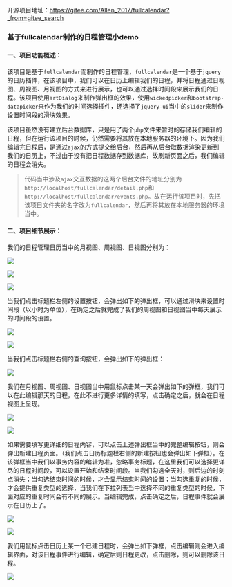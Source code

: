 开源项目地址：https://gitee.com/Allen_2017/fullcalendar?_from=gitee_search
###  基于fullcalendar制作的日程管理小demo
#### 一、项目功能概述：
该项目是基于`fullcalendar`而制作的日程管理，`fullcalendar`是一个基于`jquery`的日历插件，在该项目中，我们可以在日历上编辑我们的日程，并将日程通过日视图、周视图、月视图的方式来进行展示，也可以通过选择时间段来展示我们的日程。该项目使用`artDialog`来制作弹出框的效果，使用`wickedpicker`和`bootstrap-datapicker`来作为我们的时间选择插件，还选择了`jquery-ui`当中的`slider`来制作设置时间段的滑块效果。

该项目虽然没有建立后台数据库，只是用了两个`php`文件来暂时的存储我们编辑的日程，但在运行该项目的时候，仍然需要将其放在本地服务器的环境下。因为我们编辑完日程后，是通过`ajax`的方式提交给后台，然后再从后台取数据渲染更新到我们的日历上，不过由于没有把日程数据存到数据库，故刷新页面之后，我们编辑的日程会消失。
> 代码当中涉及`ajax`交互数据的这两个后台文件的地址分别为`http://localhost/fullcalendar/detail.php`和`http://localhost/fullcalendar/events.php`。故在运行该项目时，先把该项目文件夹的名字改为`fullcalendar`，然后再将其放在本地服务器的环境当中。

#### 二、项目细节展示：
我们的日程管理日历当中的月视图、周视图、日视图分别为：

![](./imgs/1.png)

![](./imgs/2.png)

![](./imgs/3.png)

当我们点击标题栏左侧的设置按钮，会弹出如下的弹出框，可以通过滑块来设置时间段（以小时为单位），在确定之后就完成了我们的周视图和日视图当中每天展示的时间段的设置。

![](./imgs/4.png)

![](./imgs/5.png)

当我们点击标题栏右侧的查询按钮，会弹出如下的弹出框：

![](./imgs/6.png)

我们在月视图、周视图、日视图当中用鼠标点击某一天会弹出如下的弹框，我们可以在此编辑那天的日程，在此不进行更多详情的填写，点击确定之后，就会在日程视图上呈现。

![](./imgs/7.png)

![](./imgs/8.png)

如果需要填写更详细的日程内容，可以点击上述弹出框当中的完整编辑按钮，则会弹出新建日程页面。（我们点击日历标题栏右侧的新建按钮也会弹出如下弹框）。在该弹框当中我们以事务内容的编辑为准，忽略事务标题，在这里我们可以选择更详尽的日程时间段，可以设置开始和结束时间段。当我们勾选全天时，则后边的时刻点消失；当勾选结束时间的时候，才会显示结束时间的设置；当勾选重复的时候，才会提供重复类型的选择，当我们在下拉列表当中选择不同的重复类型的时候，下面对应的重复时间会有不同的展示。当编辑完成，点击确定之后，日程事件就会展示在日历上了。

![](./imgs/9.png)

![](./imgs/10.png)

我们用鼠标点击日历上某一个已建日程时，会弹出如下弹框，点击编辑则会进入编辑界面，对该日程事件进行编辑，确定后则日程更改，点击删除，则可以删除该日程。

![](./imgs/11.png)
